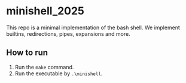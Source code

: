 # minishell_2025

This repo is a minimal implementation of the bash shell. We implement builtins, redirections, pipes, expansions and more.

## How to run

1. Run the `make` command.
2. Run the executable by `.\minishell`.